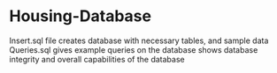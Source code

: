 # Housing-Database
Insert.sql file creates database with necessary tables, and sample data
Queries.sql gives example queries on the database shows database integrity and overall capabilities of the database
